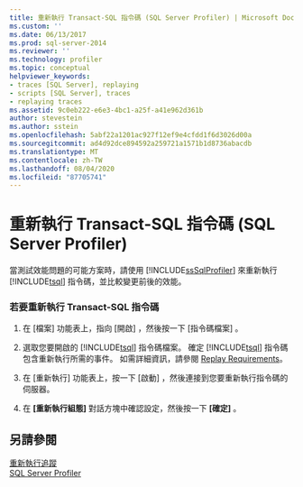 ```yaml
---
title: 重新執行 Transact-SQL 指令碼 (SQL Server Profiler) | Microsoft Docs
ms.custom: ''
ms.date: 06/13/2017
ms.prod: sql-server-2014
ms.reviewer: ''
ms.technology: profiler
ms.topic: conceptual
helpviewer_keywords:
- traces [SQL Server], replaying
- scripts [SQL Server], traces
- replaying traces
ms.assetid: 9c0eb222-e6e3-4bc1-a25f-a41e962d361b
author: stevestein
ms.author: sstein
ms.openlocfilehash: 5abf22a1201ac927f12ef9e4cfdd1f6d3026d00a
ms.sourcegitcommit: ad4d92dce894592a259721a1571b1d8736abacdb
ms.translationtype: MT
ms.contentlocale: zh-TW
ms.lasthandoff: 08/04/2020
ms.locfileid: "87705741"
---
```

# <a name="replay-a-transact-sql-script-sql-server-profiler"></a>重新執行 Transact-SQL 指令碼 (SQL Server Profiler)
  當測試效能問題的可能方案時，請使用 [!INCLUDE[ssSqlProfiler](../../includes/sssqlprofiler-md.md)] 來重新執行 [!INCLUDE[tsql](../../includes/tsql-md.md)] 指令碼，並比較變更前後的效能。  
  
### <a name="to-replay-a-transact-sql-script"></a>若要重新執行 Transact-SQL 指令碼  
  
1.  在 [檔案]  功能表上，指向 [開啟]  ，然後按一下 [指令碼檔案]  。  
  
2.  選取您要開啟的 [!INCLUDE[tsql](../../includes/tsql-md.md)] 指令碼檔案。 確定 [!INCLUDE[tsql](../../includes/tsql-md.md)] 指令碼包含重新執行所需的事件。 如需詳細資訊，請參閱 [Replay Requirements](replay-requirements.md)。  
  
3.  在 [重新執行]  功能表上，按一下 [啟動]  ，然後連接到您要重新執行指令碼的伺服器。  
  
4.  在 **[重新執行組態]** 對話方塊中確認設定，然後按一下 **[確定]** 。  
  
## <a name="see-also"></a>另請參閱  
 [重新執行追蹤](replay-traces.md)   
 [SQL Server Profiler](sql-server-profiler.md)  
  
  
